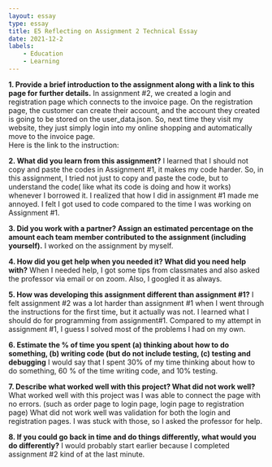 ```yaml
---
layout: essay
type: essay
title: E5 Reflecting on Assignment 2 Technical Essay
date: 2021-12-2
labels: 
    - Education
    - Learning 
---
```


**1. Provide a brief introduction to the assignment along with a link to this page for further details.**
In assignment #2, we created a login and registration page which connects to the invoice page.  On the registration page, the customer can create their account, and the account they created is going to be stored on the user_data.json.  So, next time they visit my website, they just simply login into my online shopping and automatically move to the invoice page.  
Here is the link to the instruction: 

**2. What did you learn from this assignment?**
I learned that I should not copy and paste the codes in Assignment #1, it makes my code harder. So, in this assignment, I tried not just to copy and paste the code, but to understand the code( like what its code is doing and how it works) whenever I borrowed it.  I realized that how I did in assignment #1 made me annoyed.  I felt I got used to code compared to the time I was working on Assignment #1.

**3. Did you work with a partner? Assign an estimated percentage on the amount each team member contributed to the assignment (including yourself).**
I worked on the assignment by myself.  

**4. How did you get help when you needed it? What did you need help with?**
When I needed help, I got some tips from classmates and also asked the professor via email or on zoom.  Also, I googled it as always.

**5. How was developing this assignment different than assignment #1?**
I felt assignment #2 was a lot harder than assignment #1 when I went through the instructions for the first time, but it actually was not.  I learned what I should do for programming from assignment#1.  Compared to my attempt in assignment #1, I guess I solved most of the problems I had on my own.

**6. Estimate the % of time you spent (a) thinking about how to do something, (b) writing code (but do not include testing, (c) testing and debugging**
I would say that I spent 30% of my time thinking about how to do something, 60 % of the time writing code, and 10% testing.   

**7. Describe what worked well with this project? What did not work well?**
What worked well with this project was I was able to connect the page with no errors.  (such as order page to login page, login page to registration page) What did not work well was validation for both the login and registration pages.  I was stuck with those, so I asked the professor for help.    

**8. If you could go back in time and do things differently, what would you do differently?**
I would probably start earlier because I completed assignment #2 kind of at the last minute.  
